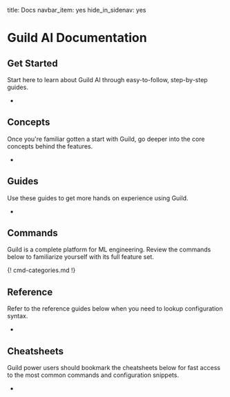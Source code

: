 title: Docs
navbar_item: yes
hide_in_sidenav: yes

# Guild AI Documentation

## Get Started

Start here to learn about Guild AI through easy-to-follow,
step-by-step guides.

- [](category:/#start)

## Concepts

Once you're familiar gotten a start with Guild, go deeper into the
core concepts behind the features.

- [](category:/#concept)

## Guides

Use these guides to get more hands on experience using Guild.

- [](category:/guides/#)

## Commands

Guild is a complete platform for ML engineering. Review the commands
below to familiarize yourself with its full feature set.

{! cmd-categories.md !}

## Reference

Refer to the reference guides below when you need to lookup
configuration syntax.

- [](category:/reference/#)

<!-- TODO

## Knowledge Base

The knowledge base (KB) articles below provide added context and
detail to help you get the most out of Guild.

- [](category:/kb/#)

-->


## Cheatsheets

Guild power users should bookmark the cheatsheets below for fast
access to the most common commands and configuration snippets.

- [](category:/cheatsheets/#)
